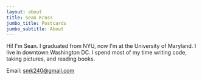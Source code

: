 ```yaml
---
layout: about
title: Sean Kross
jumbo_title: Postcards
jumbo_subtitle: About
---
```


Hi! I'm Sean. I graduated from NYU, now I'm at the University of Maryland. I live in downtown Washington DC. I spend most of my time writing code, taking pictures, and reading books. 

Email: smk240@gmail.com